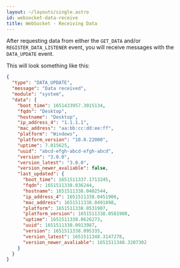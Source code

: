 ```yaml
---
layout: ~/layouts/single.astro
id: websocket-data-receive
title: WebSocket - Receiving Data
---
```


After requesting data from either the `GET_DATA` and/or `REGISTER_DATA_LISTENER` event, you will receive messages with the `DATA_UPDATE` event.

This will look something like this:

```json
{
  "type": "DATA_UPDATE",
  "message": "Data received",
  "module": "system",
  "data": {
    "boot_time": 1651433957.3015134,
    "fqdn": "Desktop",
    "hostname": "Desktop",
    "ip_address_4": "1.1.1.1",
    "mac_address": "aa:bb:cc:dd:ee:ff",
    "platform": "Windows",
    "platform_version": "10.0.22000",
    "uptime": 7.015625,
    "uuid": "abcd-efgh-abcd-efgh-abcd",
    "version": "3.0.0",
    "version_latest": "3.0.0",
    "version_newer_avaliable": false,
    "last_updated": {
      "boot_time": 1651511337.1713245,
      "fqdn": 1651511338.036244,
      "hostname": 1651511338.0402544,
      "ip_address_4": 1651511338.0451906,
      "mac_address": 1651511338.0491898,
      "platform": 1651511338.0531907,
      "platform_version": 1651511338.0581908,
      "uptime": 1651511338.0626273,
      "uuid": 1651511338.0913987,
      "version": 1651511338.095335,
      "version_latest": 1651511348.3147278,
      "version_newer_avaliable": 1651511348.3207302
    }
  }
}
```
